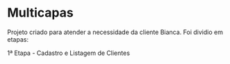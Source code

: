 # Multicapas

Projeto criado para atender a necessidade da cliente Bianca. Foi dividio em etapas:

1ª Etapa - Cadastro e Listagem de Clientes
